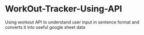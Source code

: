 # WorkOut-Tracker-Using-API
Using workout API to understand user input in sentence format and converts it into useful google sheet data
